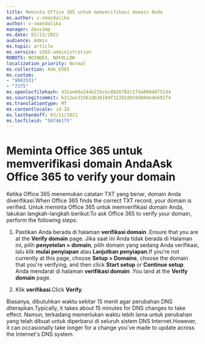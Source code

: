 ```yaml
---
title: Meminta Office 365 untuk memverifikasi domain Anda
ms.author: v-smandalika
author: v-smandalika
manager: dansimp
ms.date: 02/23/2021
audience: Admin
ms.topic: article
ms.service: o365-administration
ROBOTS: NOINDEX, NOFOLLOW
localization_priority: Normal
ms.collection: Adm_O365
ms.custom:
- "9002531"
- "7375"
ms.openlocfilehash: 432ae69a244b22bcbc8826702c17da00040752d4
ms.sourcegitcommit: 6312ee31561db36104f32282d019d069ede69174
ms.translationtype: MT
ms.contentlocale: id-ID
ms.lasthandoff: 03/11/2021
ms.locfileid: "50746175"
---
```

# <a name="ask-office-365-to-verify-your-domain"></a><span data-ttu-id="178e5-102">Meminta Office 365 untuk memverifikasi domain Anda</span><span class="sxs-lookup"><span data-stu-id="178e5-102">Ask Office 365 to verify your domain</span></span>

<span data-ttu-id="178e5-103">Ketika Office 365 menemukan catatan TXT yang benar, domain Anda diverifikasi.</span><span class="sxs-lookup"><span data-stu-id="178e5-103">When Office 365 finds the correct TXT record, your domain is verified.</span></span> <span data-ttu-id="178e5-104">Untuk meminta Office 365 untuk memverifikasi domain Anda, lakukan langkah-langkah berikut:</span><span class="sxs-lookup"><span data-stu-id="178e5-104">To ask Office 365 to verify your domain, perform the following steps:</span></span>

1. <span data-ttu-id="178e5-105">Pastikan Anda berada di halaman **verifikasi domain** .</span><span class="sxs-lookup"><span data-stu-id="178e5-105">Ensure that you are at the **Verify domain** page.</span></span> <span data-ttu-id="178e5-106">Jika saat ini Anda tidak berada di Halaman ini, pilih **penyetelan > domain**, pilih domain yang sedang Anda verifikasi, lalu klik **mulai penyiapan** atau **Lanjutkan penyiapan**.</span><span class="sxs-lookup"><span data-stu-id="178e5-106">If you're not currently at this page, choose **Setup > Domains**, choose the domain that you're verifying, and then click **Start setup** or **Continue setup**.</span></span> <span data-ttu-id="178e5-107">Anda mendarat di halaman **verifikasi domain** .</span><span class="sxs-lookup"><span data-stu-id="178e5-107">You land at the **Verify domain** page.</span></span>

2. <span data-ttu-id="178e5-108">Klik **verifikasi**.</span><span class="sxs-lookup"><span data-stu-id="178e5-108">Click **Verify**.</span></span>

<span data-ttu-id="178e5-109">Biasanya, dibutuhkan waktu sekitar 15 menit agar perubahan DNS diterapkan.</span><span class="sxs-lookup"><span data-stu-id="178e5-109">Typically, it takes about 15 minutes for DNS changes to take effect.</span></span> <span data-ttu-id="178e5-110">Namun, terkadang memerlukan waktu lebih lama untuk perubahan yang telah dibuat untuk diperbarui di seluruh sistem DNS Internet.</span><span class="sxs-lookup"><span data-stu-id="178e5-110">However, it can occasionally take longer for a change you've made to update across the Internet's DNS system.</span></span>

